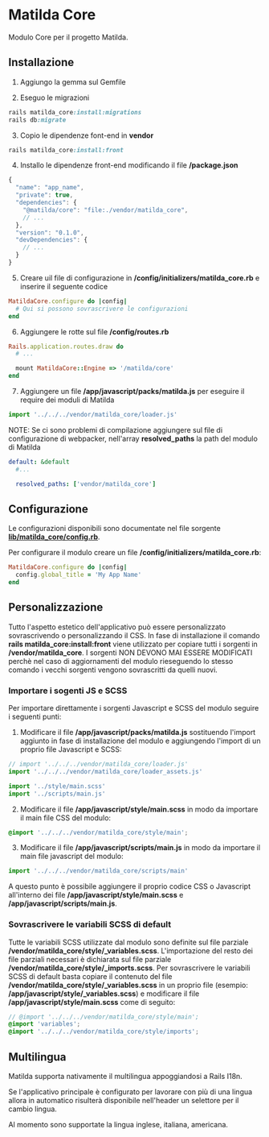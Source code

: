 # Matilda Core

Modulo Core per il progetto Matilda.

## Installazione

1. Aggiungo la gemma sul Gemfile

2. Eseguo le migrazioni

```ruby
rails matilda_core:install:migrations
rails db:migrate
```

3. Copio le dipendenze font-end in **vendor**

```ruby
rails matilda_core:install:front
```

4. Installo le dipendenze front-end modificando il file **/package.json**

```js
{
  "name": "app_name",
  "private": true,
  "dependencies": {
    "@matilda/core": "file:./vendor/matilda_core",
    // ...
  },
  "version": "0.1.0",
  "devDependencies": {
    // ...
  }
}
```

5. Creare uil file di configurazione in **/config/initializers/matilda_core.rb** e inserire il seguente codice

```ruby
MatildaCore.configure do |config|
  # Qui si possono sovrascrivere le configurazioni
end
```

6. Aggiungere le rotte sul file **/config/routes.rb**

```ruby
Rails.application.routes.draw do
  # ...

  mount MatildaCore::Engine => '/matilda/core'
end
```

7. Aggiungere un file **/app/javascript/packs/matilda.js** per eseguire il require dei moduli di Matilda

```javascript
import '../../../vendor/matilda_core/loader.js'
```

NOTE: Se ci sono problemi di compilazione aggiungere sul file di configurazione di webpacker, nell'array **resolved_paths** la path del modulo di Matilda

```yaml
default: &default
  #...

  resolved_paths: ['vendor/matilda_core']
```

## Configurazione

Le configurazioni disponibili sono documentate nel file sorgente [**lib/matilda_core/config.rb**](https://github.com/ideonetwork/matilda-core/blob/master/lib/matilda_core/config.rb).

Per configurare il modulo creare un file **/config/initializers/matilda_core.rb**:

```ruby
MatildaCore.configure do |config|
  config.global_title = 'My App Name'
end
```

## Personalizzazione

Tutto l'aspetto estetico dell'applicativo può essere personalizzato sovrascrivendo o personalizzando il CSS.
In fase di installazione il comando **rails matilda_core:install:front** viene utilizzato per copiare tutti i sorgenti in **/vendor/matilda_core**. I sorgenti NON DEVONO MAI ESSERE MODIFICATI perchè nel caso di aggiornamenti del modulo rieseguendo lo stesso comando i vecchi sorgenti vengono sovrascritti da quelli nuovi.

### Importare i sogenti JS e SCSS

Per importare direttamente i sorgenti Javascript e SCSS del modulo seguire i seguenti punti:

1. Modificare il file **/app/javascript/packs/matilda.js** sostituendo l'import aggiunto in fase di installazione del modulo e aggiungendo l'import di un proprio file Javascript e SCSS:

```javascript
// import '../../../vendor/matilda_core/loader.js'
import '../../../vendor/matilda_core/loader_assets.js'

import '../style/main.scss'
import '../scripts/main.js'
```

2. Modificare il file **/app/javascript/style/main.scss** in modo da importare il main file CSS del modulo:

```scss
@import '../../../vendor/matilda_core/style/main';
```

3. Modificare il file **/app/javascript/scripts/main.js** in modo da importare il main file javascript del modulo:

```javascript
import '../../../vendor/matilda_core/scripts/main'
```

A questo punto è possibile aggiungere il proprio codice CSS o Javascript all'interno dei file **/app/javascript/style/main.scss** e **/app/javascript/scripts/main.js**.

### Sovrascrivere le variabili SCSS di default

Tutte le variabili SCSS utilizzate dal modulo sono definite sul file parziale **/vendor/matilda_core/style/_variables.scss**. L'importazione del resto dei file parziali necessari è dichiarata sul file parziale  **/vendor/matilda_core/style/_imports.scss**. Per sovrascrivere le variabili SCSS di default basta copiare il contenuto del file **/vendor/matilda_core/style/_variables.scss** in un proprio file (esempio: **/app/javascript/style/_variables.scss**) e modificare il file **/app/javascript/style/main.scss** come di seguito:

```scss
// @import '../../../vendor/matilda_core/style/main';
@import 'variables';
@import '../../../vendor/matilda_core/style/imports';
```

## Multilingua

Matilda supporta nativamente il multilingua appoggiandosi a Rails I18n.

Se l'applicativo principale è configurato per lavorare con più di una lingua allora in automatico risulterà disponibile nell'header un selettore per il cambio lingua.

Al momento sono supportate la lingua inglese, italiana, americana.
